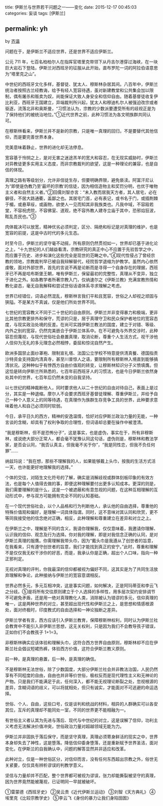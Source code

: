 title: 伊斯兰与世界若干问题之一——变化
date: 2015-12-17 00:45:03
categories: 妄谈
tags: [伊斯兰]

permalink: yh
---
by [齐谐](http://caute.net/about/)

问题在于，是伊斯兰不适应世界，还是世界不适应伊斯兰。

公元 711 年，七百名柏柏尔人在指挥官塔里克带领下从丹吉尔港穿过海峡，在一块巨大岩石下登陆，伊斯兰对西班牙的征服从此开始，直布罗陀一词的阿拉伯语意思为“塔里克之山”。

<!--more-->
中世纪的西班牙文化多样，基督徒、犹太人、穆斯林杂居其间。八百年中，伊斯兰统治者按照古兰经教诲，给予有经人宽容待遇，虽对新建教堂和公共集会加以限制，偶有屠杀和贩卖为奴，尚能保证大致人身安全和信仰自由。随着基督徒收复伊比利亚，西班牙王国建立，异端裁判所兴起，犹太人和穆迪札尔人被强迫改宗或者驱逐，流落北非和奥斯曼，“习惯法认为，宗教的少数派要遭受所有的歧视正是为了保持他们的被统治地位。”①近代世界之前，此种习惯法为各文明族群共同认可。

在穆斯林看来，伊斯兰并不是新的宗教，只是唯一真理的回归，不是要替代其他信仰，而是要完善世界本身。

完美意味着静止，世界的进化却无法停息。

宽容基于怜悯之上，是对无害之迷途羔羊的宽大和容忍，在无现实威胁时，伊斯兰对异教徒更多实用主义态度，而非宗教裁判的欲望，这是一种理论的兼容，也是自信的体现。

真理之路有等级划分，允许非信徒生存，但要明确界限，避免亵渎。阿富汗尼认为“即使是伪教乃至‘最坏的宗教’的信徒，因为相信造物主和奖罚分明，也优于唯物主义者和自然主义者。”②回儒刘智亦言：“未入教而居我天方者，其人居宅，必在僻径，不居大路通衢，盖鄙之也。其居宅门首，必有表记，或书名于门，或插荆棘于楣，或悬草绥，或画物，欲使人一见而知其非我族类也。凡我中域，不容殴若堂，不容祝虎院，不容佛室、道观，绝不容外教人建寺立庙于其中，恐邪焰狂波，眩乱吾民也。”③

肉体裁决可以放宽，精神优劣必须判定，区分、隔绝和标记是对真理的维护，也是宽容的前提，这是中古时代的多元生态。

时至今日，伊斯兰的坚守毫不动摇，所有原则仍然贯彻如一，世界却已基于进化论之上，“十九世纪的人们越益看清，宗教研究的真正中心不应置于先验哲学之中，而应置于历史、进步和演化这些完全是现世的范畴之中。”④现代性侵占了曾经宗教的领地，宗教裁判早已被自我辩解替代，经院哲学退缩为护教学。虽然内心依然虔敬，面对外部世界，首先的言说不再是论断而是寻得一个自身存在的理据，西班牙已不再是哈布斯堡王朝，唯有伊斯兰，保留最初的完整性，真理从不变异，独立于进化之外。如各教学者所著宗教入门，仅纳速尔之《伊斯兰教》充满宣教热情和教化姿态，毫无自我解释和尝试世俗话语体系寻求理解之考虑。

世界已经错位，词语必然混乱，穆斯林言我们平和且宽容，世俗之人却视之顽固与狭隘。不是某方不真诚，仅是他们所处世界不同。

七世纪的宽容教义不同于二十世纪的自由原则。伊斯兰并非变得暴力和极端，更非比其他宗教更排外和保守，荒谬的只是，居于真理守卫和民众保护者地位的宽容态度，与现实政治处境的反差。在尚可实践伊斯兰教法的国度，建立于对错、等级、内外之别的宽容，仍然完美嵌合于伊斯兰体系中。在不可避免与外界交涉时，此种容忍但蔑视，与现代世俗社会悬置真理，取消论断，尊重个人生活方式，视干涉他人信仰为无礼的多元理念必然相悖，委屈和惊诧自然产生。

欧洲多国禁止面纱罩袍、限制宣礼塔、法国公立学校不特意提供清真餐、德国指责沙特资金支持国内清真寺，甚至川普惊人之语，要限制所有穆斯林入境直到能够搞清状况。这种种似乎有悖西方自由价值观的转变，让穆斯林知识分子义愤填膺。但这恰是转向伊斯兰所熟悉的，七百年前西班牙人的习惯法，也是今日伊斯兰依然身处其中的世界，七百年后仍然未变的自我坚持。

以七世纪的精神裁断他人，同时要求他人以二十世纪的自由对待自己，表面上是过分，其实是一种退缩。摩尔人不会要求西班牙基督徒理解、尊重伊斯兰，并给予自己一种个人意义上的同等待遇，在真理作为族群生存竞争工具的世界，此种要求意味着他人和自己必须同时软弱。

今日，承平日久的西方，精神的安逸温情，恰好对应伊斯兰政治力量的无能，一种言谈的含糊，却具有了权利争取的合理性，但词语却总要在操作中被澄清。

“我是穆斯林，但不是恐怖分子”，这是事实，也是虚伪，事实在于，所有非穆斯林，或说绝大部分正常人，都会毫不犹豫认同这句话，虚伪则是，穆斯林和教法学家，是否会认同，“我否认真主，但我毫不劣于你”，“我是同性恋，但我不负任何罪”……

纳兹玛说：“我在想，那些不理解我的人，如果能够戴上头巾，按我的生活方式活一天，也许能更好地理解我的选择。”

个体的交往，对陌生文化符号的了解，确实是消解歧视或群体刻板印象的有效方法，也是每个人值得去做的事，即便这种理解要付出更多认知成本。更深的则是，我们需要理解的是什么，这是一个被遮蔽和有意忽视的问题，在这种互相理解的互动形式中，参与双方可能拥有完全不同的认知基础。

在一个现代世俗社会，以个人品格和行为判断他人，承认他的自由选择，尊重他的特殊价值观和偏好，是理解一词具体指谓。同时，这不意味对其认同和欣赏，更不等同我接受他的信念绝对正确，相反，此种理解和尊重建立在差异和对立之上。

在伊斯兰之中，理解是不同的含义，我请你理解我，仅仅意味着，我邀请你理解、认识我的信仰、观念及行为选择。你对我的理解，即是对我信念正确的认同，是对伊斯兰真理的服膺。你需理解我带头巾，因为“戴头巾是我遵从了创世者的旨意，在我看来，只有遵守创世者的旨意，我们才能找到真正的安宁。”此时，尊重和理解不是仅仅我无权干涉你的好恶，而是，我承认你是正确，超出个人口味，指向一种正邪判定。

无视对真理的评判，你我最深的信仰都被视为偏好不同，这其实是为了共同生活放弃理解和争论，此种接纳与伊斯兰的宽容意谓相反。

世界必然多元，多元互相冲突，这是事实问题，如何解决，正是阿玛蒂亚和李云飞之分歧。⑤是将所有交往原则建立于个人选择的多样性，用多层次契约安排调节不可避免矛盾，还是用一绝对真理教化人类，消除被认为错谬的多元，信仰真理的唯一，这是两种世界的对立，甚至超出现代性和伊斯兰之上，是思想和情感根源处，面对终极时，印度教式的自由选择和一神论独断之差异。

伊斯兰学者有言，西方应该引入伊斯兰教育，保障穆斯林权利，同时认为伊斯兰社会教育中不能引入非伊斯兰思想，这无关权利，只是因为我们不会教导孩子错误，正如你们不会教孩子 1+1=3。

非穆斯林确实应该体验和理解头巾，这符合西方世界自由原则，穆斯林却不应在伊斯兰社会倡议短裙热裤，体验西方价值，这符合伊斯兰教义原则。

前一种，是真理的悬置，后一种，是真理的确信。

不是穆斯林无法世俗，除了少数国度，大部分伊斯兰社会并非教法治国，人民仍然享有不同程度的自由，自由也并非等价世俗，极权反而是现代理性主义和无神论的产物。只是我们不能满足于此，任何深入，都不能无视理论断裂之处，忽视根源的差异，含糊词语的歧义，可以将就相处，但只有诚实，才能面对不可逃避的命运选择。

世俗、个人、自由，这些口号，仅是谈判和统战的材料，相异的人群确实可以各安其位，互斥的真理却不能同处一室，不同的世界更不能相融为一。

有世俗主义者认其为先进与落后、现代与中世纪的对立，这是误解了信仰，功利主义考虑无法解决价值冲突，世俗政治力量对超越领域无能为力。

伊斯兰并非固执于落后保守，而是坚守真理，真理必须寄身鲜活的现实之中，世界本身却失去了神性，这是堕落。降低信仰委身堕落，还是重新赋予世界圣洁，面对变化，在伊斯兰的自我确认中，问题的解答显然并非适应和改革。

此种对立，仅是一种世俗区分，对信仰而言，没有任何东西超出宗教之外，俗世无关紧要，仅仅具有辨析谬误的判教学意义。

坚信与力量却并不匹配，整个世界都可被视为谬误，张力却能撕裂被坚守的真理，因为世界竟然能被蔑视，已证明同一早就被破坏。

①雷蒙德《西班牙史》
②吴云贵《近代伊斯兰运动》
③刘智《天方典礼》
④埃里克《比较宗教学史》
⑤李云飞《身份的暴力让我们身陷囹圄》
